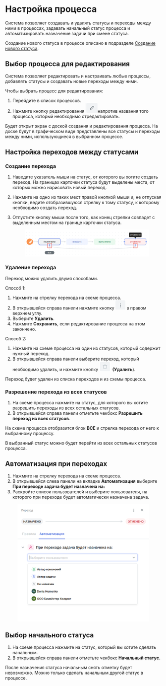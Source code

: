 # Настройка процесса

Система позволяет создавать и удалять статусы и переходы между ними в процессах, задавать начальный статус процесса и автоматизировать назначение задачи при смене статуса.&#x20;

Создание нового статуса в процессе описано в подразделе [Создание нового статуса](https://docs.teamstorm.io/rukovodstva/rukovodstvo-polzovatelya-teamstorm/nastroika-rabochikh-processov/sozdanie-novogo-statusa).

## Выбор процесса для редактирования

Система позволяет редактировать и настраивать любые процессы, добавлять статусы и создавать новые переходы между ними.&#x20;

Чтобы выбрать процесс для редактирования:

1. Перейдите в список процессов.&#x20;
2. Нажмите кнопку редактирования <img src="../../../.gitbook/assets/изображение (3).png" alt="" data-size="line">напротив названия того процесса, который необходимо отредактировать.&#x20;

Будет открыт экран с доской создания и редактирования процесса. На доске будут в графическом виде представлены все статусы и переходы между ними, использующиеся в выбранном процессе.&#x20;

## Настройка переходов между статусами

### Создание перехода

1. Наведите указатель мыши на статус, от которого вы хотите создать переход. На границах карточки статуса будут выделены места, от которых можно нарисовать новый переход.&#x20;
2. Нажмите на одно из таких мест правой кнопкой мыши и, не отпуская кнопки, ведите отобразившуюся стрелку к тому статусу, к которому необходимо создать переход.
3.  Отпустите кнопку мыши после того, как конец стрелки совпадет с выделенным местом на границе карточки статуса.&#x20;

    <figure><img src="../../../.gitbook/assets/изображение (5).png" alt=""><figcaption></figcaption></figure>

### Удаление перехода

Переход можно удалить двумя способами.

Способ 1:

1. Нажмите на стрелку перехода на схеме процесса.
2. В открывшейся справа панели нажмите кнопку <img src="../../../.gitbook/assets/изображение (6).png" alt="" data-size="line"> в правом верхнем углу.
3. Выберите **Удалить**.&#x20;
4. Нажмите **Сохранить**, если редактирование процесса на этом закончено.

&#x20;Способ 2:

1. Нажмите на схеме процесса на один из статусов, который содержит нужный переход.
2. В открывшейся справа панели выберите переход, который необходимо удалить, и нажмите кнопку <img src="../../../.gitbook/assets/изображение (7).png" alt="" data-size="line"> **(Удалить**).

Переход будет удален из списка переходов и из схемы процесса.&#x20;

### Разрешение перехода из всех статусов

1. На схеме процесса нажмите на статус, для которого вы хотите разрешить переходы из всех остальных статусов.&#x20;
2. В открывшейся справа панели отметьте чекбокс **Разрешить переход из всех статусов**.

На схеме процесса отобразится блок **ВСЕ** и стрелка перехода от него к выбранному процессу.&#x20;

В выбранный статус можно будет перейти из всех остальных статусов процесса.&#x20;

## Автоматизация при переходах

1. Нажмите на стрелку перехода на схеме процесса.
2. В открывшейся слева панели на вкладке **Автоматизация** выберите **При переходе задача будет назначена на:**
3. Раскройте список пользователей и выберите пользователя, на которого при переходе будет автоматически назначена задача.

<figure><img src="../../../.gitbook/assets/изображение.png" alt=""><figcaption></figcaption></figure>

## Выбор начального статуса

1. На схеме процесса нажмите на статус, который вы хотите сделать начальным.&#x20;
2. В открывшейся справа панели отметьте чекбокс **Начальный статус.**

После назначения статуса начальным снять отметку будет невозможно. Можно только сделать начальным другой статус в процессе.&#x20;

##



